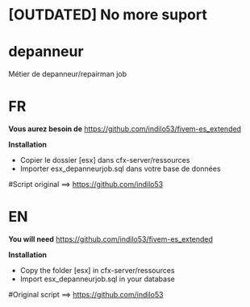 # [OUTDATED] No more suport
# depanneur
Métier de depanneur/repairman job

# FR
**Vous aurez besoin de**
https://github.com/indilo53/fivem-es_extended

**Installation**
 * Copier le dossier [esx] dans cfx-server/ressources
 * Importer esx_depanneurjob.sql dans votre base de données

#Script original ==> https://github.com/indilo53

# EN
**You will need**
https://github.com/indilo53/fivem-es_extended

**Installation**
 * Copy the folder [esx] in cfx-server/ressources
 * Import esx_depanneurjob.sql in your database

#Original script ==> https://github.com/indilo53
